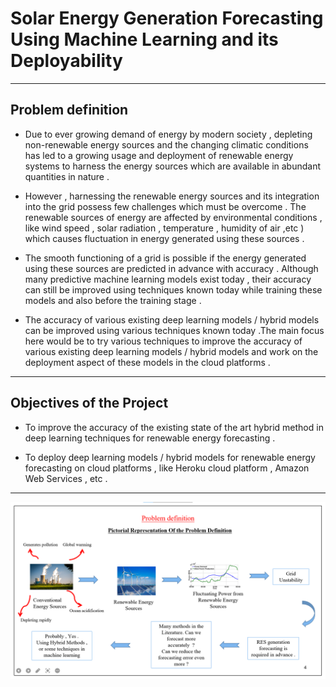 # Solar Energy Generation Forecasting Using Machine Learning and its Deployability
---
## Problem definition
- Due to ever growing demand of energy by modern society , depleting non-renewable energy sources and the changing climatic conditions has led to a growing usage and deployment of renewable energy systems to harness the energy sources which are available in abundant quantities in nature . 

- However , harnessing the renewable energy sources and its integration into the grid possess few challenges which must be overcome . The renewable sources of energy are affected by environmental conditions , like wind speed , solar radiation , temperature , humidity of air ,etc ) which causes fluctuation in energy generated using these sources .

- The smooth functioning of a grid is possible if the energy generated using these sources are predicted in advance with accuracy . Although many predictive machine learning models exist today , their accuracy can still be improved using techniques known today while training these models and also before the training stage .

- The accuracy of various existing deep learning models / hybrid models can be improved using various techniques known today .The main focus here would be to try various techniques to improve the accuracy of various existing deep learning models / hybrid models and work on the deployment aspect of these models in the cloud platforms .
 
 ---
 ## Objectives of the Project
 
- To improve the accuracy of the existing state of the art hybrid method in deep learning techniques for renewable energy forecasting .

- To deploy deep learning models / hybrid models for renewable energy forecasting on cloud platforms , like Heroku cloud platform , Amazon Web Services , etc .
---
![Screenshot](problem.png)






